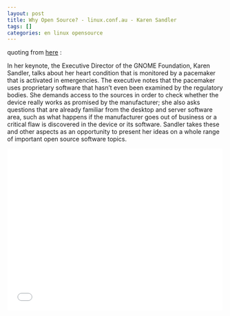 ```yaml
---
layout: post
title: Why Open Source? - linux.conf.au - Karen Sandler
tags: []
categories: en linux opensource
---
```

quoting from [here](http://www.h-online.com/open/news/item/linux-conf-au-releases-videos-on-XFS-Btrfs-the-kernel-and-Samba-4-1419001.html) :

In her keynote, the Executive Director of the GNOME Foundation, Karen Sandler, talks about her heart condition that is monitored by a pacemaker that is activated in emergencies. The executive notes that the pacemaker uses proprietary software that hasn’t even been examined by the regulatory bodies. She demands access to the sources in order to check whether the device really works as promised by the manufacturer; she also asks questions that are already familiar from the desktop and server software area, such as what happens if the manufacturer goes out of business or a critical flaw is discovered in the device or its software. Sandler takes these and other aspects as an opportunity to present her ideas on a whole range of important open source software topics.

<iframe width="500" height="375" src="//www.youtube.com/embed/5XDTQLa3NjE" frameborder="0" allowfullscreen>
</iframe>

